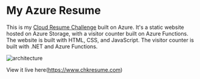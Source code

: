 # My Azure Resume

This is my [Cloud Resume Challenge](https://cloudresumechallenge.dev/docs/the-challenge/azure/) built on Azure. It's a static website hosted on Azure Storage, with a visitor counter built on Azure Functions. The website is built with HTML, CSS, and JavaScript. The visitor counter is built with .NET and Azure Functions. 



![architecture](architecture.png)

View it live here(https://www.chkresume.com)


